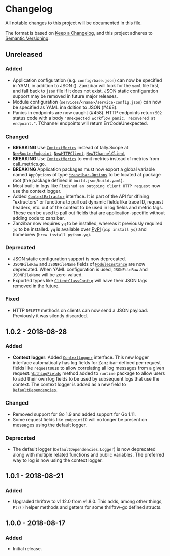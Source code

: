 # Changelog
All notable changes to this project will be documented in this file.

The format is based on [Keep a Changelog](https://keepachangelog.com/en/1.0.0/),
and this project adheres to [Semantic Versioning](https://semver.org/spec/v2.0.0.html).

## Unreleased
### Added
- Application configuration (e.g. `config/base.json`) can now be specified in YAML in addition to JSON (). Zanzibar will look for the `yaml` file first, and fall back to `json` file if it does not exist. JSON static configuration support may be removed in future major releases. 
- Module configuration (`services/<name>/service-config.json`) can now be specified as YAML ina ddition to JSON (#468).
- Panics in endpoints are now caught (#458). HTTP endpoints return `502` status code with a body `"Unexpected workflow panic, recovered at endpoint."`. TChannel endpoints will return ErrCodeUnexpected. 

### Changed
- **BREAKING** Use [`ContextMerics`](https://godoc.org/github.com/uber/zanzibar/runtime#ContextMerics) instead of tally.Scope at [`NewRouterEndpoint`](https://godoc.org/github.com/uber/zanzibar/runtime#NewRouterEndpointContext), [`NewHTTPClient`](https://godoc.org/github.com/uber/zanzibar/runtime#NewHTTPClient), [`NewTChannelClient`](https://godoc.org/github.com/uber/zanzibar/runtime#NewTChannelClient)
- **BREAKING** Use [`ContextMerics`](https://godoc.org/github.com/uber/zanzibar/runtime#ContextMerics) to emit metrics instead of metrics from call_metrics.go.
- **BREAKING** Application packages must now export a global variable named `AppOptions` of type [`*zanzibar.Options`](https://godoc.org/github.com/uber/zanzibar/runtime#Options) to be located at package root (the package defined in `build.json`/`build.yaml`). 
- Most built-in logs like `Finished an outgoing client HTTP request` now use the context logger. 
- Added [`ContextExtractor`](https://godoc.org/github.com/uber/zanzibar/runtime#ContextExtractor) interface. It is part of the API for dfining "extractors" or functions to pull out dynamic fields like trace ID, request headers, etc. out of the context to be used in log fields and metric tags. These can be used to pull out fields that are application-specific without adding code to zanzibar. 
- Zanzibar now requires `yq` to be installed, whereas it previously required `jq` to be installed. `yq` is available over [PyPI](https://pypi.org/project/yq/) (`pip install yq`) and homebrew (`brew install python-yq`).  

### Deprecated
- JSON static configuration support is now deprecated. 
- `JSONFileRaw` and `JSONFileName` fields of [`ModuleInstance`](https://godoc.org/github.com/uber/zanzibar/codegen#ModuleInstance) are now deprecated. When YAML configuration is used, `JSONFileRaw` and `JSONFileName` will be zero-valued. 
- Exported types like [`ClientClassConfig`](https://godoc.org/github.com/uber/zanzibar/codegen#ModuleInstance) will have their JSON tags removed in the future. 

### Fixed
- HTTP `DELETE` methods on clients can now send a JSON payload. Previously it was silently discarded. 

## 1.0.2 - 2018-08-28 
### Added
- **Context logger**: Added [`ContextLogger`](https://godoc.org/github.com/uber/zanzibar/runtime#ContextLogger) interface. This new logger interface automatically has log fields for Zanzibar-defined per-request fields like `requestUUID` to allow correlating all log messages from a given request. [`WithLogFields`](https://godoc.org/github.com/uber/zanzibar/runtime#WithLogFields) method added to `runtime` package to allow users to add their own log fields to be used by subsequent logs that use the context. The context logger is added as a new field to [`DefaultDependencies`](https://godoc.org/github.com/uber/zanzibar/runtime#DefaultDependencies). 

### Changed
- Removed support for Go 1.9 and added support for Go 1.11. 
- Some request fields like `endpointID` will no longer be present on messages using the default logger. 

### Deprecated
- The default logger (`DefaultDependencies.Logger`) is now deprecated along with multiple related functions and public variables. The preferred way to log is now using the context logger. 

## 1.0.1 - 2018-08-21
### Added
- Upgraded thriftrw to v1.12.0 from v1.8.0. This adds, among other things, `Ptr()` helper methods and getters for some thriftrw-go defined structs. 

## 1.0.0 - 2018-08-17
### Added
- Initial release.

